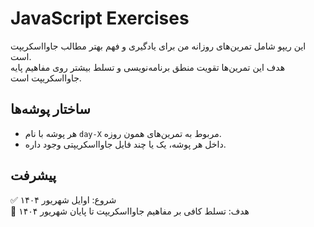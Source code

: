 # JavaScript Exercises

این ریپو شامل تمرین‌های روزانه من برای یادگیری و فهم بهتر مطالب جاوااسکریپت است.  
هدف این تمرین‌ها تقویت منطق برنامه‌نویسی و تسلط بیشتر روی مفاهیم پایه جاوااسکریپت است.

## ساختار پوشه‌ها

- هر پوشه با نام `day-X` مربوط به تمرین‌های همون روزه.
- داخل هر پوشه، یک یا چند فایل جاوااسکریپتی وجود داره.

## پیشرفت

✅ شروع: اوایل شهریور ۱۴۰۴  
📌 هدف: تسلط کافی بر مفاهیم جاوااسکریپت تا پایان شهریور ۱۴۰۴
